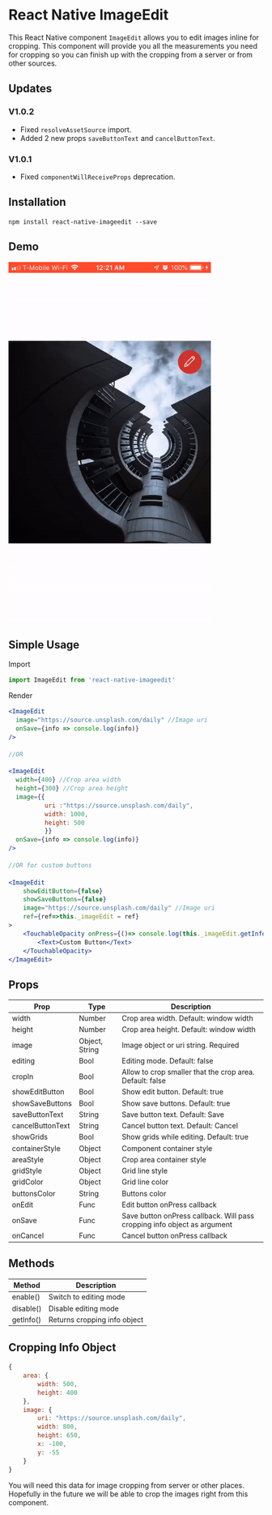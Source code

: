 # React Native ImageEdit

This React Native component `ImageEdit` allows you to edit images inline for cropping. This component will provide you all the measurements you need for cropping so you can finish up with the cropping from a server or from other sources.

## Updates
### V1.0.2
* Fixed `resolveAssetSource` import.
* Added 2 new props `saveButtonText` and `cancelButtonText`.

### V1.0.1
* Fixed `componentWillReceiveProps` deprecation.

## Installation

```
npm install react-native-imageedit --save
```

## Demo
![Demo Animation](docs/animation.gif)
## Simple Usage

Import
```jsx
import ImageEdit from 'react-native-imageedit'
```
Render
```jsx
<ImageEdit
  image="https://source.unsplash.com/daily" //Image uri
  onSave={info => console.log(info)}
/>

//OR

<ImageEdit
  width={400} //Crop area width
  height={300} //Crop area height
  image={{
          uri :"https://source.unsplash.com/daily", 
          width: 1000, 
          height: 500
          }}
  onSave={info => console.log(info)}
/>

//OR for custom buttons

<ImageEdit
    showEditButton={false}
    showSaveButtons={false}
    image="https://source.unsplash.com/daily" //Image uri
    ref={ref=>this._imageEdit = ref}
>
    <TouchableOpacity onPress={()=> console.log(this._imageEdit.getInfo())}>
        <Text>Custom Button</Text>
    </TouchableOpacity>
</ImageEdit>

```

## Props

|Prop|Type|Description|
|----|----|-----------|
|width|Number|Crop area width. Default: window width|
|height|Number|Crop area height. Default: window width|
|image|Object, String|Image object or uri string. Required|
|editing|Bool|Editing mode. Default: false|
|cropIn|Bool|Allow to crop smaller that the crop area. Default: false|
|showEditButton|Bool|Show edit button. Default: true|
|showSaveButtons|Bool|Show save buttons. Default: true|
|saveButtonText|String|Save button text. Default: Save|
|cancelButtonText|String|Cancel button text. Default: Cancel|
|showGrids|Bool|Show grids while editing. Default: true|
|containerStyle|Object|Component container style|
|areaStyle|Object|Crop area container style|
|gridStyle|Object|Grid line style|
|gridColor|Object|Grid line color|
|buttonsColor|String|Buttons color|
|onEdit|Func|Edit button onPress callback|
|onSave|Func|Save button onPress callback. Will pass cropping info object as argument|
|onCancel|Func|Cancel button onPress callback|

## Methods

|Method|Description|
|------|-----------|
|enable()|Switch to editing mode|
|disable()|Disable editing mode|
|getInfo()|Returns cropping info object|

## Cropping Info Object

```jsx
{
    area: {
        width: 500,
        height: 400
    },
    image: {
        uri: "https://source.unsplash.com/daily",
        width: 800,
        height: 650,
        x: -100,
        y: -55
    }
}

```
You will need this data for image cropping from server or other places. Hopefully in the future we will be able to crop the images right from this component.
